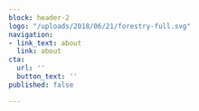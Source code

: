 ```yaml
---
block: header-2
logo: "/uploads/2018/06/21/forestry-full.svg"
navigation:
- link_text: about
  link: about
cta:
  url: ''
  button_text: ''
published: false

---
```

